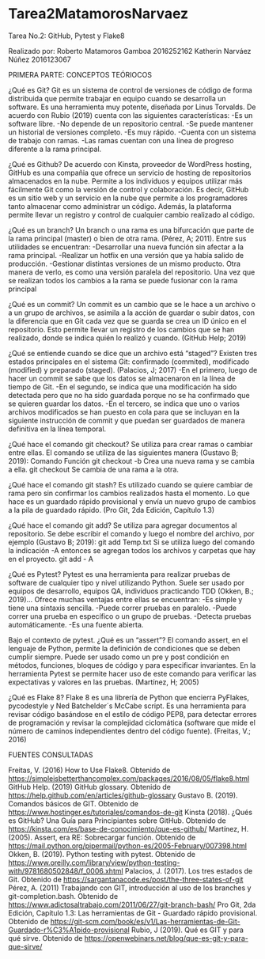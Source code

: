 # Tarea2MatamorosNarvaez

Tarea No.2: GitHub, Pytest y Flake8

Realizado por:
Roberto Matamoros Gamboa    2016252162
Katherin Narváez Núñez      2016123067

PRIMERA PARTE: CONCEPTOS TEÓRIOCOS

¿Qué es Git? 
  Git es un sistema de control de versiones de código de forma distribuida que permite trabajar en equipo cuando se desarrolla un software. Es una herramienta muy potente, diseñada por Linus Torvalds. De acuerdo con Rubio (2019) cuenta con las siguientes características:
      -Es un software libre.
      -No depende de un repositorio central.
      -Se puede mantener un historial de versiones completo.
      -Es muy rápido.
      -Cuenta con un sistema de trabajo con ramas.
      -Las ramas cuentan con una línea de progreso diferente a la rama principal.

¿Qué es Github?
    De acuerdo con Kinsta, proveedor de WordPress hosting, GitHub es una compañia que ofrece un servicio de hosting de repositorios almacenados en la nube. Permite a los individuos y equipos utilizar más fácilmente Git como la versión de control y colaboración.
   Es decir, GitHub es un sitio web y un servicio en la nube que permite a los programadores tanto almacenar como administrar un código. Además, la plataforma permite llevar un registro y control de cualquier cambio realizado al código. 

¿Qué es un branch?
    Un branch o una rama es una bifurcación que parte de la rama principal (master) o bien de otra rama. (Pérez, A; 2011). Entre sus utilidades se encuentran:
      -Desarrollar una nueva función sin afectar a la rama principal.
      -Realizar un hotfix en una versión que ya había salido de producción.
      -Gestionar distintas versiones de un mismo producto.
    Otra manera de verlo, es como una versión paralela del repositorio. Una vez que se realizan todos los cambios a la rama se puede fusionar con la rama principal
  
¿Qué es un commit? 
   Un commit es un cambio que se le hace a un archivo o a un grupo de archivos, se asimila a  la acción de guardar o subir datos, con la diferencia que en Git cada vez que se guarda se crea un ID único en el repositorio. Esto permite llevar un registro de los cambios que se han realizado, donde se indica quién lo realizó y cuando.  (GitHub Help; 2019)

¿Qué se entiende cuando se dice que un archivo está “staged”? 
    Existen tres estados principales en el sistema Git: confirmado (commited), modificado (modified) y preparado (staged). (Palacios, J; 2017)
      -En el primero, luego de hacer un commit se sabe que los datos se almacenaron en la línea de tiempo de Git. 
      -En el segundo, se indica que una modificación ha sido detectada pero que no ha sido guardada porque no se ha confirmado que se quieren guardar los datos. 
      -En el tercero, se indica que uno o varios archivos modificados se han puesto en cola para que se incluyan en la siguiente instrucción de commit y que puedan ser guardados de manera definitiva en la línea temporal.

¿Qué hace el comando git checkout? 
   Se utiliza para crear ramas o cambiar entre ellas. El comando se utiliza de las siguientes manera (Gustavo B; 2019):
                                 Comando                             Función
                  git checkout -b <branch-name>          Crea una nueva rama y se cambia a ella.
                  git checkout <branch-name>             Se cambia de una rama a la otra.

¿Qué hace el comando git stash?
   Es utilizado cuando se quiere cambiar de rama pero sin confirmar los cambios realizados hasta el momento. Lo que hace es un guardado rápido provisional y envía un nuevo grupo de cambios a la pila de guardado rápido. (Pro Git, 2da Edición, Capítulo 1.3)
  
¿Qué hace el comando git add? 
   Se utiliza para agregar documentos al repositorio. Se debe escribir el comando y luego el nombre del archivo, por ejemplo (Gustavo B; 2019):
                                                 git add Temp.txt
  Si se utiliza luego del comando la indicación -A entonces se agregan todos los archivos y carpetas que hay en el proyecto.
                                                 git add - A
 
¿Qué es Pytest? 
    Pytest es una herramienta para realizar pruebas de software de cualquier tipo y nivel utilizando Python. Suele ser usado por equipos de desarrollo, equipos QA, individuos practicando TDD (Okken, B.; 2019)… Ofrece muchas ventajas entre ellas se encuentran: 
      -Es simple y tiene una sintaxis sencilla.
      -Puede correr pruebas en paralelo.
      -Puede correr una prueba en específico o un grupo de pruebas.
      -Detecta pruebas automáticamente.
      -Es una fuente abierta.
 
Bajo el contexto de pytest. ¿Qué es un “assert”? 
    El comando assert, en el lenguaje de Python, permite la definición de condiciones que se deben cumplir siempre. Puede ser usado como un pre y post condición en métodos, funciones, bloques de código y para especificar invariantes. En la herramienta Pytest se permite hacer uso de este comando para verificar las expectativas y valores en las pruebas. (Martínez, H; 2005)

¿Qué es Flake 8? 
    Flake 8 es una librería de Python que encierra PyFlakes, pycodestyle y Ned Batchelder´s McCabe script. Es una herramienta para revisar código basándose en el estilo de código PEP8, para detectar errores de programación y revisar la complejidad ciclomática (software que mide el número de caminos independientes dentro del código fuente). (Freitas, V.; 2016)


FUENTES CONSULTADAS

Freitas, V. (2016) How to Use Flake8. Obtenido de https://simpleisbetterthancomplex.com/packages/2016/08/05/flake8.html
GitHub Help. (2019) GitHub glossary. Obtenido de https://help.github.com/en/articles/github-glossary
Gustavo B. (2019). Comandos básicos de GIT. Obtenido de https://www.hostinger.es/tutoriales/comandos-de-git
Kinsta (2018). ¿Qués es GitHub? Una Guía para Principiantes sobre GitHub. Obtenido de https://kinsta.com/es/base-de-conocimiento/que-es-github/
Martínez, H. (2005). Assert, era RE: Sobrecargar función. Obtenido de https://mail.python.org/pipermail/python-es/2005-February/007398.html
Okken, B. (2019). Python testing with pytest. Obtenido de https://www.oreilly.com/library/view/python-testing-with/9781680502848/f_0006.xhtml
Palacios, J. (2017). Los tres estados de Git. Obtenido de https://sargantanacode.es/post/the-three-states-of-git
Pérez, A. (2011) Trabajando con GIT, introducción al uso de los branches y git-completion.bash. Obtenido de https://www.adictosaltrabajo.com/2011/06/27/git-branch-bash/
Pro Git, 2da Edición, Capítulo 1.3: Las herramientas de Git - Guardado rápido provisional. Obtenido de https://git-scm.com/book/es/v1/Las-herramientas-de-Git-Guardado-r%C3%A1pido-provisional
Rubio, J (2019). Qué es GIT y para qué sirve. Obtenido de https://openwebinars.net/blog/que-es-git-y-para-que-sirve/
